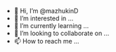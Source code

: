 - 👋 Hi, I’m @mazhukinD
- 👀 I’m interested in ...
- 🌱 I’m currently learning ...
- 💞️ I’m looking to collaborate on ...
- 📫 How to reach me ...

<!---
r33ha/r33ha is a ✨ special ✨ repository because its `README.md` (this file) appears on your GitHub profile.
You can click the Preview link to take a look at your changes.
--->
